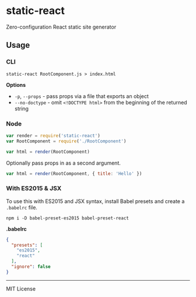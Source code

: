 # static-react

Zero-configuration React static site generator

## Usage

### CLI

```
static-react RootComponent.js > index.html
```

**Options**

- `-p`, `--props` - pass props via a file that exports an object
- `--no-doctype` - omit `<!DOCTYPE html>` from the beginning of the returned string

### Node

```js
var render = require('static-react')
var RootComponent = require('./RootComponent')

var html = render(RootComponent)
```

Optionally pass props in as a second argument.

```js
var html = render(RootComponent, { title: 'Hello' })
```

### With ES2015 & JSX

To use this with ES2015 and JSX syntax, install Babel presets and create a `.babelrc` file.

```
npm i -D babel-preset-es2015 babel-preset-react
```

**.babelrc**

```json
{
  "presets": [
    "es2015",
    "react"
  ],
  "ignore": false
}
```

---

MIT License
